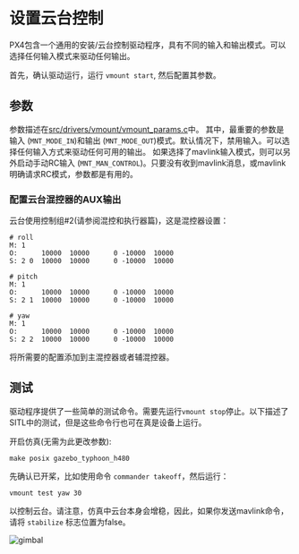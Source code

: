 # 设置云台控制


PX4包含一个通用的安装/云台控制驱动程序，具有不同的输入和输出模式。可以选择任何输入模式来驱动任何输出。

首先，确认驱动运行，运行 `vmount start`, 然后配置其参数。

## 参数
参数描述在[src/drivers/vmount/vmount_params.c](https://github.com/PX4/Firmware/blob/master/src/drivers/vmount/vmount_params.c)中。 其中，最重要的参数是输入 (`MNT_MODE_IN`)和输出 (`MNT_MODE_OUT`)模式。默认情况下，禁用输入。可以选择任何输入方式来驱动任何可用的输出。
如果选择了mavlink输入模式，则可以另外启动手动RC输入 (`MNT_MAN_CONTROL`)。只要没有收到mavlink消息，或mavlink明确请求RC模式，参数都是有用的。



### 配置云台混控器的AUX输出
云台使用控制组#2(请参阅混控和执行器篇)，这是混控器设置：

```
# roll
M: 1
O:      10000  10000      0 -10000  10000
S: 2 0  10000  10000      0 -10000  10000

# pitch
M: 1
O:      10000  10000      0 -10000  10000
S: 2 1  10000  10000      0 -10000  10000

# yaw
M: 1
O:      10000  10000      0 -10000  10000
S: 2 2  10000  10000      0 -10000  10000
```

将所需要的配置添加到主混控器或者辅混控器。

## 测试
驱动程序提供了一些简单的测试命令。需要先运行`vmount stop`停止。以下描述了SITL中的测试，但是这些命令行也可在真是设备上运行。

开启仿真(无需为此更改参数):
```
make posix gazebo_typhoon_h480
```
先确认已开桨，比如使用命令 `commander takeoff`，然后运行：
```
vmount test yaw 30
```
以控制云台。请注意，仿真中云台本身会增稳，因此，如果你发送mavlink命令，请将 `stabilize`  标志位置为false。

![gimbal](../pictures/hardware/gazebo-gimbal-simulation.png)



